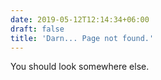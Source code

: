```yaml
---
date: 2019-05-12T12:14:34+06:00
draft: false
title: 'Darn... Page not found.'
---
```


You should look somewhere else.
